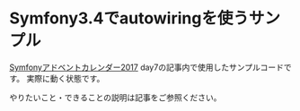 # Symfony3.4でautowiringを使うサンプル

[Symfonyアドベントカレンダー2017](https://qiita.com/advent-calendar/2017/symfony) day7の記事内で使用したサンプルコードです。
実際に動く状態です。

やりたいこと・できることの説明は記事をご参照ください。

